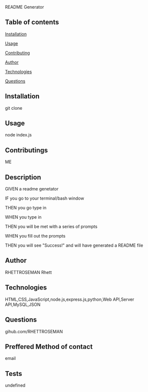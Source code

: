
README Generator 

## Table of contents 
[Installation](#Installation)

[Usage](#Usage)

[Contributing](#Contributing)

 [Author](#Author)

[Technologies](#Technologies)

[Questions](#Questions)




## Installation
git clone

## Usage
node index.js

## Contributings
ME

## Description 

GIVEN a readme genetator 

IF you go to your terminal/bash window 

THEN you go type in <node index.js> 

WHEN you type in <node index.js>

THEN you will be met with a series of prompts 

WHEN you fill out the prompts 

THEN you will see "Success!" and will have generated a README file

## Author
RHETTROSEMAN
Rhett


## Technologies
HTML,CSS,JavaScript,node.js,express.js,python,Web API,Server API,MySQL,JSON

## Questions 
gihub.com/RHETTROSEMAN

## Preffered Method of contact 
email

## Tests
undefined
